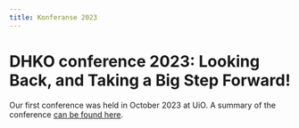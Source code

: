 ```yaml
---
title: Konferanse 2023
---
```


#  DHKO conference 2023: Looking Back, and Taking a Big Step Forward!

Our first conference was held in October 2023 at UiO. A summary of the conference [can be found here](https://www.ub.uio.no/bibliotekene/dsc/digiforsk-bloggen/20231106_dhko.html). 
